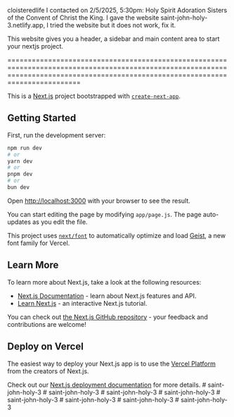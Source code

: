 cloisteredlife
I contacted on 2/5/2025, 5:30pm: Holy Spirit Adoration Sisters of the Convent of Christ the King.
 I gave the website saint-john-holy-3.netlify.app, I tried the website but it does not work, fix it.



This website gives you a header, a sidebar and main content area to start your nextjs project.

====================================================================================================================================================================================

This is a [Next.js](https://nextjs.org) project bootstrapped with [`create-next-app`](https://github.com/vercel/next.js/tree/canary/packages/create-next-app).

## Getting Started

First, run the development server:

```bash
npm run dev
# or
yarn dev
# or
pnpm dev
# or
bun dev
```

Open [http://localhost:3000](http://localhost:3000) with your browser to see the result.

You can start editing the page by modifying `app/page.js`. The page auto-updates as you edit the file.

This project uses [`next/font`](https://nextjs.org/docs/app/building-your-application/optimizing/fonts) to automatically optimize and load [Geist](https://vercel.com/font), a new font family for Vercel.

## Learn More

To learn more about Next.js, take a look at the following resources:

- [Next.js Documentation](https://nextjs.org/docs) - learn about Next.js features and API.
- [Learn Next.js](https://nextjs.org/learn) - an interactive Next.js tutorial.

You can check out [the Next.js GitHub repository](https://github.com/vercel/next.js) - your feedback and contributions are welcome!

## Deploy on Vercel

The easiest way to deploy your Next.js app is to use the [Vercel Platform](https://vercel.com/new?utm_medium=default-template&filter=next.js&utm_source=create-next-app&utm_campaign=create-next-app-readme) from the creators of Next.js.

Check out our [Next.js deployment documentation](https://nextjs.org/docs/app/building-your-application/deploying) for more details.
#   s a i n t - j o h n - h o l y - 3  
 #   s a i n t - j o h n - h o l y - 3  
 #   s a i n t - j o h n - h o l y - 3  
 #   s a i n t - j o h n - h o l y - 3  
 #   s a i n t - j o h n - h o l y - 3  
 #   s a i n t - j o h n - h o l y - 3  
 #   s a i n t - j o h n - h o l y - 3  
 #   s a i n t - j o h n - h o l y - 3  
 